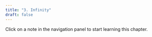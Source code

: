 ```yaml
---
title: "3. Infinity"
draft: false
---
```

Click on a note in the navigation panel to start learning this chapter.
